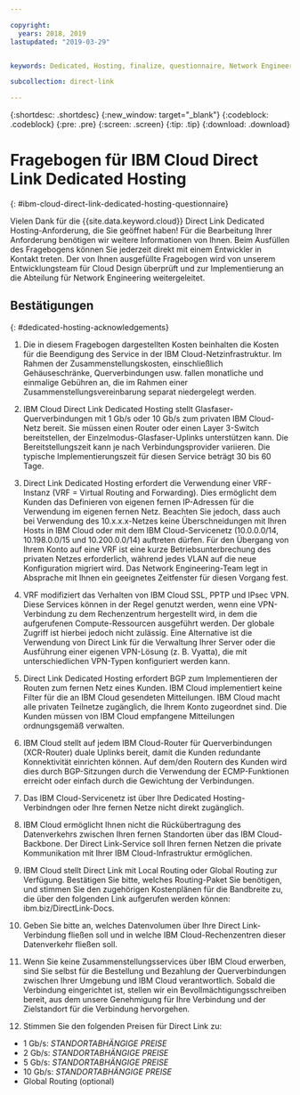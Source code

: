 ```yaml
---

copyright:
  years: 2018, 2019
lastupdated: "2019-03-29"


keywords: Dedicated, Hosting, finalize, questionnaire, Network Engineering, billing, fees, VRF, BGP, ticket, cross-connects, datacenters, data, center, backhaul, single mode, single-mode, fiber, Letter of Authorization, LOA, contract

subcollection: direct-link

---
```


{:shortdesc: .shortdesc}
{:new_window: target="_blank"}
{:codeblock: .codeblock}
{:pre: .pre}
{:screen: .screen}
{:tip: .tip}
{:download: .download}

# Fragebogen für IBM Cloud Direct Link Dedicated Hosting
{: #ibm-cloud-direct-link-dedicated-hosting-questionnaire}

Vielen Dank für die {{site.data.keyword.cloud}} Direct Link Dedicated Hosting-Anforderung, die Sie geöffnet haben! Für die Bearbeitung Ihrer Anforderung benötigen wir weitere Informationen von Ihnen. Beim Ausfüllen des Fragebogens können Sie jederzeit direkt mit einem Entwickler in Kontakt treten. Der von Ihnen ausgefüllte Fragebogen wird von unserem Entwicklungsteam für Cloud Design überprüft und zur Implementierung an die Abteilung für Network Engineering weitergeleitet.

## Bestätigungen
{: #dedicated-hosting-acknowledgements}

1. Die in diesem Fragebogen dargestellten Kosten beinhalten die Kosten für die Beendigung des Service in der IBM Cloud-Netzinfrastruktur. Im Rahmen der Zusammenstellungskosten, einschließlich Gehäuseschränke, Querverbindungen usw. fallen monatliche und einmalige Gebühren an, die im Rahmen einer Zusammenstellungsvereinbarung separat niedergelegt werden.

2. IBM Cloud Direct Link Dedicated Hosting stellt Glasfaser-Querverbindungen mit 1 Gb/s oder 10 Gb/s zum privaten IBM Cloud-Netz bereit. Sie müssen einen Router oder einen Layer 3-Switch bereitstellen, der Einzelmodus-Glasfaser-Uplinks unterstützen kann. Die Bereitstellungszeit kann je nach Verbindungsprovider variieren. Die typische Implementierungszeit für diesen Service beträgt 30 bis 60 Tage.

3. Direct Link Dedicated Hosting erfordert die Verwendung einer VRF-Instanz (VRF = Virtual Routing and Forwarding). Dies ermöglicht dem Kunden das Definieren von eigenen fernen IP-Adressen für die Verwendung im eigenen fernen Netz. Beachten Sie jedoch, dass auch bei Verwendung des 10.x.x.x-Netzes keine Überschneidungen mit Ihren Hosts in IBM Cloud oder mit dem IBM Cloud-Servicenetz (10.0.0.0/14, 10.198.0.0/15 und 10.200.0.0/14) auftreten dürfen. Für den Übergang von Ihrem Konto auf eine VRF ist eine kurze Betriebsunterbrechung des privaten Netzes erforderlich, während jedes VLAN auf die neue Konfiguration migriert wird. Das Network Engineering-Team legt in Absprache mit Ihnen ein geeignetes Zeitfenster für diesen Vorgang fest.

4. VRF modifiziert das Verhalten von IBM Cloud SSL, PPTP und IPsec VPN. Diese Services können in der Regel genutzt werden, wenn eine VPN-Verbindung zu dem Rechenzentrum hergestellt wird, in dem die aufgerufenen Compute-Ressourcen ausgeführt werden. Der globale Zugriff ist hierbei jedoch nicht zulässig.  Eine Alternative ist die Verwendung von Direct Link für die Verwaltung Ihrer Server oder die Ausführung einer eigenen VPN-Lösung (z. B. Vyatta), die mit unterschiedlichen VPN-Typen konfiguriert werden kann. 

5. Direct Link Dedicated Hosting erfordert BGP zum Implementieren der Routen zum fernen Netz eines Kunden. IBM Cloud implementiert keine Filter für die an IBM Cloud gesendeten Mitteilungen. IBM Cloud macht alle  privaten Teilnetze zugänglich, die Ihrem Konto zugeordnet sind. Die Kunden müssen von IBM Cloud empfangene Mitteilungen ordnungsgemäß verwalten.

6. IBM Cloud stellt auf jedem IBM Cloud-Router für Querverbindungen (XCR-Router) duale Uplinks bereit, damit die Kunden redundante Konnektivität einrichten können. Auf dem/den Routern des Kunden wird dies durch BGP-Sitzungen durch die Verwendung der ECMP-Funktionen erreicht oder einfach durch die Gewichtung der Verbindungen.

7. Das IBM Cloud-Servicenetz ist über Ihre Dedicated Hosting-Verbindngen oder Ihre fernen Netze nicht direkt zugänglich.

8. IBM Cloud ermöglicht Ihnen nicht die Rückübertragung des Datenverkehrs zwischen Ihren fernen Standorten über das IBM Cloud-Backbone. Der Direct Link-Service soll Ihren fernen Netzen die private Kommunikation mit Ihrer IBM Cloud-Infrastruktur ermöglichen.

9. IBM Cloud stellt Direct Link mit Local Routing oder Global Routing zur Verfügung. Bestätigen Sie bitte, welches Routing-Paket Sie benötigen, und stimmen Sie den zugehörigen Kostenplänen für die Bandbreite zu, die über den folgenden Link aufgerufen werden können: ibm.biz/DirectLink-Docs.

10. Geben Sie bitte an, welches Datenvolumen über Ihre Direct Link-Verbindung fließen soll und in welche IBM Cloud-Rechenzentren dieser Datenverkehr fließen soll.

11. Wenn Sie keine Zusammenstellungsservices über IBM Cloud erwerben, sind Sie selbst für die Bestellung und Bezahlung der Querverbindungen zwischen Ihrer Umgebung und IBM Cloud verantwortlich. Sobald die Verbindung eingerichtet ist, stellen wir ein Bevollmächtigungsschreiben bereit, aus dem unsere Genehmigung für Ihre Verbindung und der Zielstandort für die Verbindung hervorgehen.

12. Stimmen Sie den folgenden Preisen für Direct Link zu:
 * 1 Gb/s: _STANDORTABHÄNGIGE PREISE_ 
 * 2 Gb/s: _STANDORTABHÄNGIGE PREISE_
 * 5 Gb/s: _STANDORTABHÄNGIGE PREISE_
 * 10 Gb/s: _STANDORTABHÄNGIGE PREISE_
 * Global Routing (optional)
